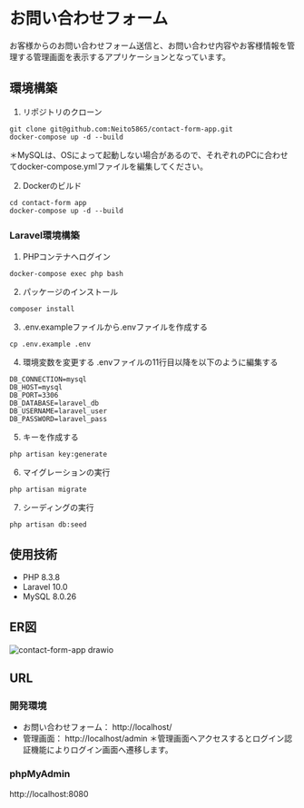 # お問い合わせフォーム
お客様からのお問い合わせフォーム送信と、お問い合わせ内容やお客様情報を管理する管理画面を表示するアプリケーションとなっています。

## 環境構築
1. リポジトリのクローン
```
git clone git@github.com:Neito5865/contact-form-app.git
docker-compose up -d --build
```
＊MySQLは、OSによって起動しない場合があるので、それぞれのPCに合わせてdocker-compose.ymlファイルを編集してください。

2. Dockerのビルド
```
cd contact-form app
docker-compose up -d --build
```

### Laravel環境構築
1. PHPコンテナへログイン
```
docker-compose exec php bash
```

2. パッケージのインストール
```
composer install
```

3. .env.exampleファイルから.envファイルを作成する
```
cp .env.example .env
```

4. 環境変数を変更する
.envファイルの11行目以降を以下のように編集する
```
DB_CONNECTION=mysql
DB_HOST=mysql
DB_PORT=3306
DB_DATABASE=laravel_db
DB_USERNAME=laravel_user
DB_PASSWORD=laravel_pass
```

5. キーを作成する
```
php artisan key:generate
```

6. マイグレーションの実行
```
php artisan migrate
```

7. シーディングの実行
```
php artisan db:seed
```

## 使用技術
- PHP 8.3.8
- Laravel 10.0
- MySQL 8.0.26

## ER図
![contact-form-app drawio](https://github.com/user-attachments/assets/1a1cc3ac-26c2-4d1e-88f0-509810b0b41f)

## URL
### 開発環境
- お問い合わせフォーム： http://localhost/
- 管理画面： http://localhost/admin
＊管理画面へアクセスするとログイン認証機能によりログイン画面へ遷移します。

### phpMyAdmin
http://localhost:8080
